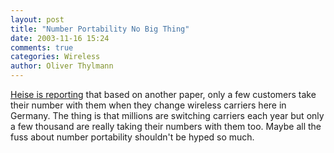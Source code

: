 ```yaml
---
layout: post
title: "Number Portability No Big Thing"
date: 2003-11-16 15:24
comments: true
categories: Wireless
author: Oliver Thylmann
---
```



[Heise is reporting](http://www.heise.de/newsticker/data/adb-16.11.03-000/) that based on another paper, only a few customers take their number with them when they change wireless carriers here in Germany. The thing is that millions are switching carriers each year but only a few thousand are really taking their numbers with them too. Maybe all the fuss about number portability shouldn't be hyped so much.


